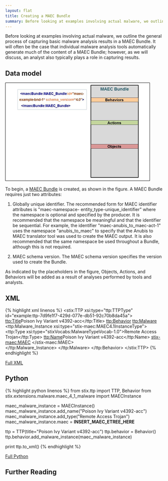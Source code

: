 ```yaml
---
layout: flat
title: Creating a MAEC Bundle
summary: Before looking at examples involving actual malware, we outline the general process of capturing basic malware analysis results in a MAEC Bundle.  It will often be the case that individual malware analysis tools automatically generate much of the content of a MAEC Bundle; however, as we will discuss, an analyst also typically plays a role in capturing results. 
---
```


Before looking at examples involving actual malware, we outline the general process of capturing basic malware analysis results in a MAEC Bundle.  It will often be the case that individual malware analysis tools automatically generate much of the content of a MAEC Bundle; however, as we will discuss, an analyst also typically plays a role in capturing results. 


## Data model

<img src="maec_bundle.png" alt="Empty MAEC Bundle" class="aside-text"/>

To begin, a [MAEC Bundle](/data-model/{{site.current_version}}/maecBundle/BundleType) is created, as shown in the figure.  A MAEC Bundle requires just two attributes:

1.    Globally unique identifier. 
    The recommended form for MAEC identifier attributes is "maec-namespace-   entity_type-unique_identifier" where the namespace is optional and specified by the producer.  It is recommended that the namespace be meaningful and that the identifier be sequential.  For example, the identifier "maec-anubis_to_maec-act-1" uses the namespace "anubis_to_maec" to specify that the Anubis to MAEC translator tool  was used to create the MAEC output.  It is also recommended that the same namespace be used throughout a Bundle, although this is not required.

2.    MAEC schema version. 
    The MAEC schema version specifies the version used to create the Bundle.

As indicated by the placeholders in the figure, Objects, Actions, and Behaviors will be added as a result of analyses performed by tools and analysts.


## XML

{% highlight xml linenos %}
<stix:TTP xsi:type="ttp:TTPType" id="example:ttp-7d9fe1f7-429d-077e-db51-92c70b8da45a">
    <ttp:Title>Poison Ivy Variant v4392-acc</ttp:Title>
    <ttp:Behavior>
        <ttp:Malware>
            <ttp:Malware_Instance xsi:type="stix-maec:MAEC4.1InstanceType">
                <ttp:Type xsi:type="stixVocabs:MalwareTypeVocab-1.0">Remote Access Trojan</ttp:Type>
                <ttp:Name>Poison Ivy Variant v4392-acc</ttp:Name>
                <stix-maec:MAEC>
                    <!-- MAEC Content Here --> 
                </stix-maec:MAEC>                        
            </ttp:Malware_Instance>
        </ttp:Malware>
    </ttp:Behavior>
</stix:TTP>
{% endhighlight %}

[Full XML](malware-characterization-using-maec.xml)

## Python

{% highlight python linenos %}
from stix.ttp import TTP, Behavior
from stix.extensions.malware.maec_4_1_malware import MAECInstance

maec_malware_instance = MAECInstance()
maec_malware_instance.add_name("Poison Ivy Variant v4392-acc")
maec_malware_instance.add_type("Remote Access Trojan")
maec_malware_instance.maec = __INSERT_MAEC_ETREE_HERE__

ttp = TTP(title="Poison Ivy Variant v4392-acc")
ttp.behavior = Behavior()
ttp.behavior.add_malware_instance(maec_malware_instance)

print ttp.to_xml()
{% endhighlight %}

[Full Python](malware-characterization-using-maec.py)

## Further Reading

